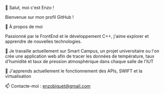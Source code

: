 👋 Salut, moi c'est Enzo !

Bienvenue sur mon profil GitHub !

🚀 À propos de moi

Passionné par le FrontEnd et le développement C++, j'aime explorer et apprendre de nouvelles technologies.

🔭 Je travaille actuellement sur Smart Campus, un projet universitaire ou l'on crée une application web afin de tracer les données de température, taux d'humidité et taux de pression atmosphérique dans chaque salle de l'IUT

🌱 J'apprends actuellement le fonctionnement des APIs, SWIFT et la virtualisation 

📫 Contacte-moi : enzobiguet@gmail.com
